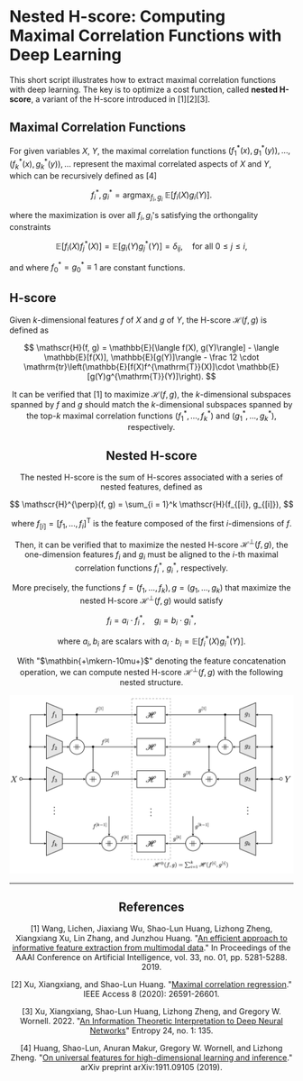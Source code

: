 # Nested H-score: Computing Maximal Correlation Functions with Deep Learning

This short script illustrates how to extract maximal correlation functions with deep learning. The key is to optimize a cost function, called **nested H-score**, a variant of the H-score introduced in [1][2][3].


## Maximal Correlation Functions ##
For given variables $X$, $Y$, the maximal correlation functions $(f_1^\ast(x), g_1^\ast(y)), \dots, (f_k^\ast(x), g_k^\ast(y)), \dots$ represent the maximal correlated aspects of $X$ and $Y$, which can be recursively defined as [4]

$$
f^\ast_i, g_i^\ast = \mathop{\arg \max}_{f_i, g_i} \ \mathbb{E}[f_i(X) g_i(Y)].
$$

where the maximization is over all $f_i, g_i$'s satisfying the orthongality constraints

$$
 \mathbb{E}[f_i(X)f_j^\ast(X)] = \mathbb{E}[g_i(Y)g_j^\ast(Y)] = \delta_{ij}, \quad\text{for all } 0 \leq j \leq i,
$$

and where $f_0^\ast = g_0^\ast \equiv 1$ are constant functions.

## H-score ##

Given $k$-dimensional features $f$ of $X$ and $g$ of $Y$, the H-score $\mathscr{H}(f, g)$ is defined as

$$
   \mathscr{H}(f, g) = \mathbb{E}[\langle f(X),  g(Y)\rangle] - \langle \mathbb{E}[f(X)],  \mathbb{E}[g(Y)]\rangle - \frac 12 \cdot \mathrm{tr}\left(\mathbb{E}[f(X)f^{\mathrm{T}}(X)]\cdot \mathbb{E}[g(Y)g^{\mathrm{T}}(Y)]\right).
$$
<center>

It can be verified that [1] to maximize $\mathscr{H}(f, g)$, the $k$-dimensional subspaces spanned by $f$ and $g$ should match the $k$-dimensional subspaces spanned by the top-$k$ maximal correlation functions $(f_1^\ast, \dots, f_k^\ast)$ and $(g_1^\ast, \dots, g_k^\ast)$, respectively.

## Nested H-score ##

The nested H-score is the sum of H-scores associated with a series of nested features, defined as
 
 $$
    \mathscr{H}^{\perp}(f, g) = \sum_{i = 1}^k \mathscr{H}(f_{[i]}, g_{[i]}),
 $$
 
 where $f_{[i]} = [f_1, \dots, f_i]^\mathrm{T}$  is the feature composed of the first $i$-dimensions of $f$.

Then, it can be verified that to maximize the nested H-score $\mathscr{H}^{\perp}(f, g)$, the one-dimension features $f_i$ and $g_i$  must be aligned to the $i$-th maximal correlation functions $f_i^\ast$, $g_i^\ast$, respectively.

More precisely, the functions $f = (f_1, \dots, f_k), g = (g_1, \dots, g_k)$ that maximize the nested H-score $\mathscr{H}^{\perp}(f, g)$ would satisfy

 $$
  f_i = a_i \cdot f_i^\ast, \quad g_i = b_i \cdot g_i^\ast,
 $$
 
 where $a_i, b_i$ are scalars with $a_i \cdot b_i = \mathbb{E}[f_i^\ast(X) g_i^\ast(Y)].$


With "$\mathbin{+\mkern-10mu+}$" denoting the feature concatenation operation, we can compute nested H-score $\mathscr{H}^{\perp}(f, g)$ with the following nested structure.

<center>
<img src="images/nested_H.png" width="768">
</center>


---

## References ##

[1] Wang, Lichen, Jiaxiang Wu, Shao-Lun Huang, Lizhong Zheng, Xiangxiang Xu, Lin Zhang, and Junzhou Huang. "[An efficient approach to informative feature extraction from multimodal data](https://ojs.aaai.org/index.php/AAAI/article/view/4464)." In Proceedings of the AAAI Conference on Artificial Intelligence, vol. 33, no. 01, pp. 5281-5288. 2019.

[2] Xu, Xiangxiang, and Shao-Lun Huang. "[Maximal correlation regression](https://ieeexplore.ieee.org/abstract/document/8979352)." IEEE Access 8 (2020): 26591-26601.

[3] Xu, Xiangxiang, Shao-Lun Huang, Lizhong Zheng, and Gregory W. Wornell. 2022. "[An Information Theoretic Interpretation to Deep Neural Networks](https://www.mdpi.com/1099-4300/24/1/135)" Entropy 24, no. 1: 135.

[4] Huang, Shao-Lun, Anuran Makur, Gregory W. Wornell, and Lizhong Zheng. "[On universal features for high-dimensional learning and inference](https://arxiv.org/pdf/1911.09105.pdf)." arXiv preprint arXiv:1911.09105 (2019).


